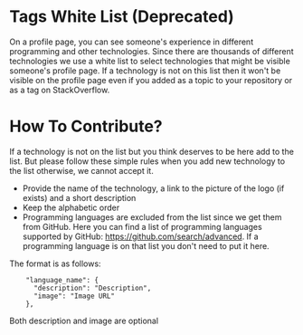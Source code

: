 # Tags White List (Deprecated)
On a profile page, you can see someone's experience in different programming and other technologies. Since there are thousands of different technologies we use a white list to select technologies that might be visible someone's profile page. 
If a technology is not on this list then it won't be visible on the profile page even if you added as a topic to your repository or as a tag on StackOverflow.
# How To Contribute?
If a technology is not on the list but you think deserves to be here add to the list. But please follow these simple rules when you add new technology to the list otherwise, we cannot accept it. 
- Provide the name of the technology, a link to the picture of the logo (if exists) and a short description
- Keep the alphabetic order 
- Programming languages are excluded from the list since we get them from GitHub. Here you can find a list of programming languages supported by GitHub: https://github.com/search/advanced. If a programming language is on that list you don't need to put it here.

The format is as follows:
```
    "language_name": {
      "description": "Description",
      "image": "Image URL"
    },
```

Both description and image are optional
